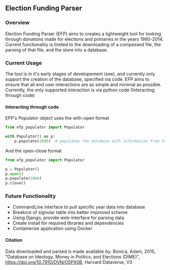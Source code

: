## Election Funding Parser

### Overview
Election Funding Parser (EFP) aims to creates a lightweight tool for looking through donations made for elections and primaries in the years 1980-2014. Current functionality is limited to the downloading of a compessed file, the parsing of that file, and the store into a database.


### Current Usage
The tool is in it's early stages of developement (see), and currently only support the creation of the database, specified via code. EFP aims to ensure that all end user interactions are as simple and minimal as possible. Currently, the only supported interaction is via python code (Interacting through code)

#### Interacting through code
EFP's Populator object uses the with-open format
```python
from efp_populator import Populator

with Populator() as p:
    p.populate(2000)  # populates the database with information from the year 2000
```
And the open-close format
```python
from efp_populator import Populator

p = Populator()
p.open()
p.populate(2000)
p.close()
```

### Future Functionality
- CommandLine interface to pull specific year data into database
- Breakout of signular table into better improved scheme
- Using Django, provide web-interface for parsing data
- Create install for required libraries and dependencies
- Containerize application using Docker

#### Citation
Data downloaded and parsed is made available by:
    Bonica, Adam, 2015, "Database on Ideology, Money in Politics, and Elections (DIME)", https://doi.org/10.7910/DVN/O5PX0B, Harvard Dataverse, V3